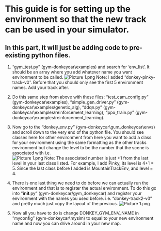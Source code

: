 # This guide is for setting up the environment so that the new track can be used in your simulator.  #
## In this part, it will just be adding code to pre-existing python files.  ##

1. “gym_test.py” (gym-donkeycar\examples) and search for ‘env_list’. It should be an array where you add whatever name you want environment to be called. 
![Picture 1.png](https://bitbucket.org/repo/G6xBMXK/images/908236147-Picture%201.png)
Note: I added “donkey-pinky-track-v0”. Before that you should only see the first 5 environment names. Add your track after.

2. Do this same step from above with these files: “test_cam_config.py” (gym-donkeycar\examples), “simple_gen_driver.py” (gym-donkeycar\examples\genetic_alg), “ddqn.py” (gym- donkeycar\examples\reinforcement_learning), “ppo_train.py” (gym- donkeycar\examples\reinforcement_learning).

3. Now go to the “donkey_env.py” (gym-donkeycar\gum_donkeycar\envs) and scroll down to the very end of the python file. You should see classes here for other environment from here you want to add a class for your environment using the same formatting as the other tracks environment but change the level to be the number that the scene is associated with i.e.  
![Picture 1.png](https://bitbucket.org/repo/G6xBMXK/images/2097604304-Picture%201.png)
Note: The associated number is just +1 from the last level in your last class listed. For example, I add Pinky, its level is 4+1 = 5. Since the last class before I added is MountainTrackEnv, and level = 4.

4. There is one last thing we need to do before we can actually run the environment and that is to register the actual environment. To do this go into “__init__.py” (gym-donkeycar/gym_donkeycar) and register your environment with the names you used before. i.e. “donkey-track2-v0” and pretty much just copy the layout of the previous.
![Picture 1.png](https://bitbucket.org/repo/G6xBMXK/images/1703422143-Picture%201.png)

5. Now all you have to do is change DONKEY_GYM_ENV_NAME in “myconfig” (gym-donkeycar\mysim) to equal to your new environment name and now you can drive around in your new map.